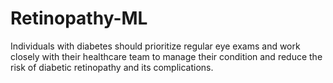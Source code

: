 # Retinopathy-ML

Individuals with diabetes should prioritize regular eye exams and work closely with their healthcare team to manage their condition and reduce the risk of diabetic retinopathy and its complications.
